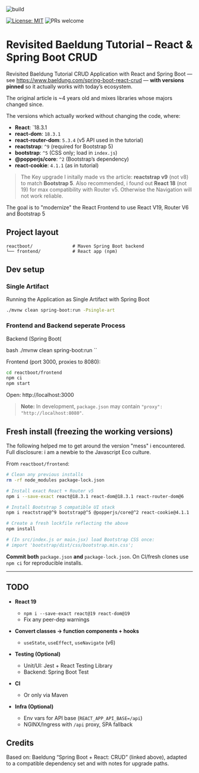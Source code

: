 ![build](https://github.com/chhex/spring-boot-react-crud-revisited/actions/workflows/build.yml/badge.svg?branch=main)

[![License: MIT](https://img.shields.io/badge/License-MIT-yellow.svg)](LICENSE)
![PRs welcome](https://img.shields.io/badge/PRs-welcome-brightgreen.svg)

# Revisited Baeldung Tutorial – React & Spring Boot CRUD

Revisited Baeldung Tutorial CRUD Application with React and Spring Boot — see https://www.baeldung.com/spring-boot-react-crud — **with versions pinned** so it actually works with today’s ecosystem.

The original article is ~4 years old and mixes libraries whose majors changed since.

The versions which actually worked without changing the code, where:

- **React**: `18.3.1
- **react-dom**: `18.3.1`
- **react-router-dom**: `5.3.4` (v5 API used in the tutorial)
- **reactstrap**: `^9` (required for Bootstrap 5)
- **bootstrap**: `^5` (CSS only; load in `index.js`)
- **@popperjs/core**: `^2` (Bootstrap’s dependency)
- **react-cookie**: `4.1.1` (as in tutorial)

> The Key upgrade I initally made vs the article: **reactstrap v9** (not v8) to match **Bootstrap 5**.
> Also recommended, i found out **React 18** (not 19) for max compatibility with Router v5. Otherwise the Navigation will not work reliable.

The goal is to "modernize" the React Frontend to
use React V19, Router V6 and Bootstrap 5

## Project layout

```
reactboot/               # Maven Spring Boot backend
└── frontend/            # React app (npm)
```
## Dev setup

### Single Artifact

Running the Application as Single Artifact with Spring Boot

```bash
./mvnw clean spring-boot:run -Psingle-art
```

### Frontend and Backend seperate Process

Backend (Spring Boot(

bash
./mvnw clean spring-boot:run
``

Frontend (port 3000, proxies to 8080):

```bash
cd reactboot/frontend
npm ci
npm start
```

Open: http://localhost:3000

> **Note:** In development, `package.json` may contain `"proxy": "http://localhost:8080"`.

## Fresh install (freezing the working versions)

The following helped me to get around the version "mess" i encountered. Full disclosure: i am a newbie to the Javascript Eco culture.

From `reactboot/frontend`:

```bash
# Clean any previous installs
rm -rf node_modules package-lock.json

# Install exact React + Router v5
npm i --save-exact react@18.3.1 react-dom@18.3.1 react-router-dom@6

# Install Bootstrap 5 compatible UI stack
npm i reactstrap@^9 bootstrap@^5 @popperjs/core@^2 react-cookie@4.1.1

# Create a fresh lockfile reflecting the above
npm install

# (In src/index.js or main.jsx) load Bootstrap CSS once:
# import 'bootstrap/dist/css/bootstrap.min.css';
```

**Commit both** `package.json` **and** `package-lock.json`.
On CI/fresh clones use `npm ci` for reproducible installs.

---

## TODO

- **React 19**
  
  - `npm i --save-exact react@19 react-dom@19`
  - Fix any peer-dep warnings
- **Convert classes → function components + hooks**
  
  - `useState`, `useEffect`, `useNavigate` (v6)
- **Testing (Optional)**
  
  - Unit/UI: Jest + React Testing Library
  - Backend: Spring Boot Test
- **CI**
  
  - Or only via Maven
- **Infra (Optional)**
  
  - Env vars for API base (`REACT_APP_API_BASE=/api`)
  - NGINX/Ingress with `/api` proxy, SPA fallback

## Credits

Based on: Baeldung “Spring Boot + React: CRUD” (linked above), adapted to a compatible dependency set and with notes for upgrade paths.

